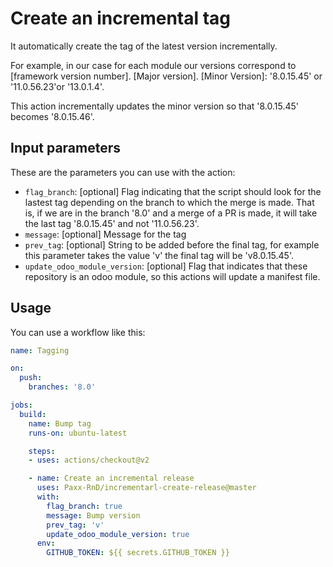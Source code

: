 # Create an incremental tag

It automatically create the tag of the latest version incrementally.

For example, in our case for each module our versions correspond to [framework version number]. [Major version]. [Minor Version]: '8.0.15.45' or '11.0.56.23'or '13.0.1.4'.

This action incrementally updates the minor version so that '8.0.15.45' becomes '8.0.15.46'.

## Input parameters

These are the parameters you can use with the action:

- `flag_branch`: [optional] Flag indicating that the script should look for the lastest tag depending on the branch to which the merge is made. That is, if we are in the branch '8.0' and a merge of a PR is made, it will take the last tag '8.0.15.45' and not '11.0.56.23'.
- `message`: [optional] Message for the tag
- `prev_tag`: [optional] String to be added before the final tag, for example this parameter takes the value 'v' the final tag will be 'v8.0.15.45'.
- `update_odoo_module_version`: [optional] Flag that indicates that these repository is an odoo module, so this actions will update a manifest file.

## Usage

You can use a workflow like this:

```yaml
name: Tagging

on:
  push:
    branches: '8.0'

jobs:
  build:
    name: Bump tag
    runs-on: ubuntu-latest

    steps:
    - uses: actions/checkout@v2

    - name: Create an incremental release
      uses: Paxx-RnD/incrementarl-create-release@master
      with:
        flag_branch: true
        message: Bump version
        prev_tag: 'v'
        update_odoo_module_version: true
      env:
        GITHUB_TOKEN: ${{ secrets.GITHUB_TOKEN }}
```

